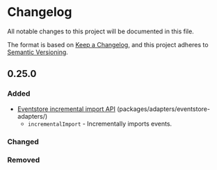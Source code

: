 # Changelog

All notable changes to this project will be documented in this file.

The format is based on [Keep a Changelog](https://keepachangelog.com/en/1.0.0/),
and this project adheres to [Semantic Versioning](https://semver.org/spec/v2.0.0.html).

## 0.25.0

### Added

- [Eventstore incremental import API](packages/adapters/eventstore-adapters/) (packages/adapters/eventstore-adapters/) 
  - `incrementalImport` - Incrementally imports events.

### Changed

### Removed

